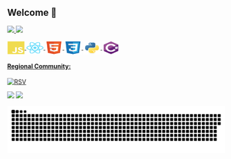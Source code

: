 <!-- [![TwitterBadge](https://img.shields.io/badge/-Twitter-blue?&logo=twitter&logoColor=white&style=flat-square)](https://www.twitter.com/PedroH_Moraes)
[![LinkedinBadge](https://img.shields.io/badge/-Linkedin-blue?&logo=linkedin&logoColor=white&style=flat-square)](https://www.linkedin.com/in/pedrohmoraes/)
[![DevToBadge](https://img.shields.io/badge/-Dev.to-black?&logo=dev.to&logoColor=white&style=flat-square)](https://dev.to/pedrohti)
[![DevToBadge](https://img.shields.io/badge/-Twitch-purple?&logo=twitch&logoColor=white&style=flat-square)](https://twitch.tv/stickman1)
-->

## Welcome 👋 
 <div>
  <a href="https://github.com/pedrohti">
  <img height="180em" src="https://github-readme-stats.vercel.app/api?username=pedrohti&show_icons=true&theme=dark&include_all_commits=true&count_private=true"/>
  <img height="180em" src="https://github-readme-stats.vercel.app/api/top-langs/?username=pedrohti&layout=compact&langs_count=16&theme=dark"/>
<div>
<div style="display: inline_block"><br>
  <img align="center" alt="PH-Js" height="30" width="40" src="https://raw.githubusercontent.com/devicons/devicon/master/icons/javascript/javascript-plain.svg">
  <!-- <img align="center" alt="PH-Ts" height="30" width="40" src="https://raw.githubusercontent.com/devicons/devicon/master/icons/typescript/typescript-plain.svg"> -->
  <img align="center" alt="PH-React" height="30" width="40" src="https://raw.githubusercontent.com/devicons/devicon/master/icons/react/react-original.svg">
  <img align="center" alt="PH-HTML" height="30" width="40" src="https://raw.githubusercontent.com/devicons/devicon/master/icons/html5/html5-original.svg">
  <img align="center" alt="PH-CSS" height="30" width="40" src="https://raw.githubusercontent.com/devicons/devicon/master/icons/css3/css3-original.svg">
  <img align="center" alt="PH-Python" height="30" width="40" src="https://raw.githubusercontent.com/devicons/devicon/master/icons/python/python-original.svg">
  <img align="center" alt="PH-Csharp" height="30" width="40" src="https://raw.githubusercontent.com/devicons/devicon/master/icons/csharp/csharp-original.svg">
</div>
  
#### Regional Community:

[![RSV](https://avatars2.githubusercontent.com/u/25084709?s=60&v=4)](https://riosulvalley.com.br/)
 
<div> 
  <!-- <a href="https://www.youtube.com/channel/UC_-uuuZbY0AAt9CViNzvc-Q" target="_blank"><img src="https://img.shields.io/badge/-Youtube-%23EA4335?style=for-the-badge&logo=youtube&logoColor=white" target="_blank"></a>
-->
  <a href = "mailto: pedroh.ti@gmail.com"><img src="https://img.shields.io/badge/-Hotmail-%23333?style=for-the-badge&logo=gmail&logoColor=white" target="_blank"></a>
  <a href="https://www.linkedin.com/in/pedrohmoraes/" target="_blank"><img src="https://img.shields.io/badge/-LinkedIn-%230077B5?style=for-the-badge&logo=linkedin&logoColor=white" target="_blank"></a> 
 
 ![Snake animation](https://github.com/pedrohti/pedrohti/blob/output/github-contribution-grid-snake.svg)
</div>
